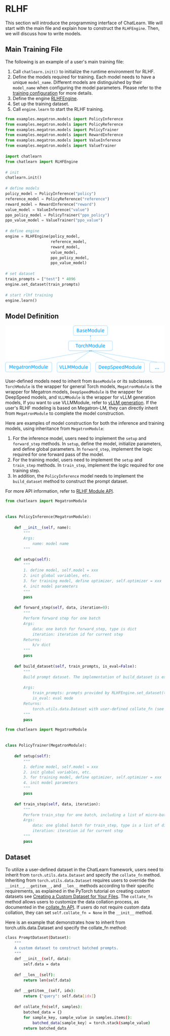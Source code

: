 # RLHF

This section will introduce the programming interface of ChatLearn. We will start with the main file and explain how to construct the `RLHFEngine`. Then, we will discuss how to write models.


## Main Training File

The following is an example of a user's main training file:

1. Call `chatlearn.init()` to initialize the runtime environment for RLHF.
2. Define the models required for training. Each model needs to have a unique `model_name`. Different models are distinguished by their `model_name` when configuring the model parameters. Please refer to the [training configuration](../config_yaml) for more details.
3. Define the engine [RLHFEngine](../api/engine.rst).
4. Set up the training dataset.
5. Call `engine.learn` to start the RLHF training.

```python
from examples.megatron.models import PolicyInference
from examples.megatron.models import PolicyReference
from examples.megatron.models import PolicyTrainer
from examples.megatron.models import RewardInference
from examples.megatron.models import ValueInference
from examples.megatron.models import ValueTrainer

import chatlearn
from chatlearn import RLHFEngine

# init
chatlearn.init()

# define models
policy_model = PolicyInference("policy")
reference_model = PolicyReference("reference")
reward_model = RewardInference("reward")
value_model = ValueInference("value")
ppo_policy_model = PolicyTrainer("ppo_policy")
ppo_value_model = ValueTrainer("ppo_value")

# define engine
engine = RLHFEngine(policy_model,
                    reference_model,
                    reward_model,
                    value_model,
                    ppo_policy_model,
                    ppo_value_model)

# set dataset
train_prompts = ["test"] * 4096
engine.set_dataset(train_prompts)

# start rlhf training
engine.learn()
```


## Model Definition

![image.png](../../images/class.png)

User-defined models need to inherit from `BaseModule` or its subclasses. `TorchModule` is the wrapper for general Torch models, `MegatronModule` is the wrapper for Megatron models, `DeepSpeedModule` is the wrapper for DeepSpeed models, and `VLLMModule` is the wrapper for vLLM generation models, If you want to use VLLMModule, refer to [vLLM generation](vllm.md). If the user's RLHF modeling is based on Megatron-LM, they can directly inherit from `MegatronModule` to complete the model construction.

Here are examples of model construction for both the inference and training models, using inheritance from `MegatronModule`:
1. For the inference model, users need to implement the `setup` and `forward_step` methods. In `setup`, define the model, initialize parameters, and define global parameters. In `forward_step`, implement the logic required for one forward pass of the model.
2. For the training model, users need to implement the `setup` and `train_step` methods. In `train_step`, implement the logic required for one training step.
3. In addition, the `PolicyInference` model needs to implement the `build_dataset` method to construct the prompt dataset.

For more API information, refer to [RLHF Module API](../api/module.rst).

```python
from chatlearn import MegatronModule


class PolicyInference(MegatronModule):

    def __init__(self, name):
        """
        Args:
            name: model name
        """

    def setup(self):
        """
        1. define model, self.model = xxx
        2. init global variables, etc.
        3. for training model, define optimizer, self.optimizer = xxx
        4. init model parameters
        """
        pass

    def forward_step(self, data, iteration=0):
        """
        Perform forward step for one batch
        Args:
            data: one batch for forward_step, type is dict
            iteration: iteration id for current step
        Returns:
            k/v dict
        """
        pass

    def build_dataset(self, train_prompts, is_eval=False):
        """
        Build prompt dataset. The implementation of build_dataset is exclusive to PolicyInference, whereas other models are not required to adopt it.

        Args:
            train_prompts: prompts provided by RLHFEngine.set_dataset(train_prompts)
            is_eval: eval mode
        Returns:
            torch.utils.data.Dataset with user-defined collate_fn (see `Dataset`)
        """
        pass
```

```python
from chatlearn import MegatronModule


class PolicyTrainer(MegatronModule):

    def setup(self):
        """
        1. define model, self.model = xxx
        2. init global variables, etc.
        3. for training model, define optimizer, self.optimizer = xxx
        4. init model parameters
        """
        pass

    def train_step(self, data, iteration):
        """
        Perform train_step for one batch, including a list of micro-batches
        Args:
            data: one global batch for train_step, type is a list of dict, each dict is a micro-batch
            iteration: iteration id for current step
        """
        pass
```
## Dataset

To utilize a user-defined dataset in the ChatLearn framework, users need to inherit from `torch.utils.data.Dataset` and specify the `collate_fn` method. Inheriting from `torch.utils.data.Dataset` requires users to override the `__init__`, `__getitem__`, and `__len__` methods according to their specific requirements, as explained in the PyTorch tutorial on creating custom datasets see [Creating a Custom Dataset for Your Files](https://pytorch.org/tutorials/beginner/basics/data_tutorial.html#creating-a-custom-dataset-for-your-files). The `collate_fn` method allows users to customize the data collation process, as documented in the [collate_fn API](https://pytorch.org/docs/stable/data.html#dataloader-collate-fn). If users do not require custom data collation, they can set `self.collate_fn = None` in the `__init__` method.

Here is an example that demonstrates how to inherit from torch.utils.data.Dataset and specify the collate_fn method:

```bash
class PromptDataset(Dataset):
    """
    A custom dataset to construct batched prompts.
    """
    def __init__(self, data):
        self.data = data

    def __len__(self):
        return len(self.data)

    def __getitem__(self, idx):
        return {"query": self.data[idx]}

    def collate_fn(self, samples):
        batched_data = {}
        for sample_key, sample_value in samples.items():
            batched_data[sample_key] = torch.stack(sample_value)
        return batched_data
```
